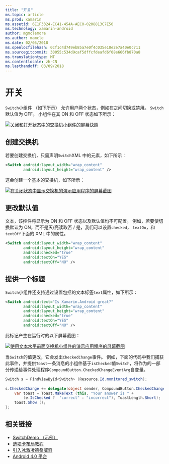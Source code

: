 ```yaml
---
title: "开关"
ms.topic: article
ms.prod: xamarin
ms.assetid: 6E1F3324-EC41-454A-AEC0-0208813C7E50
ms.technology: xamarin-android
author: mgmclemore
ms.author: mamcle
ms.date: 02/05/2018
ms.openlocfilehash: 0cf1c4d749eb85a7e0f4c035e10e2e7a40e0c711
ms.sourcegitcommit: 30055c534d9caf5dffcfdeafd6f08e666fb870a8
ms.translationtype: MT
ms.contentlocale: zh-CN
ms.lasthandoff: 03/09/2018
---
```

# <a name="switch"></a>开关

`Switch`小组件 （如下所示） 允许用户两个状态，例如在之间切换或禁用。 `Switch`默认值为 OFF。 小组件在其 ON 和 OFF 状态如下所示：

[![关闭和打开状态中的交换机小组件的屏幕快照](switch-images/16-switch-onoff.png)](switch-images/16-switch-onoff.png#lightbox)


## <a name="creating-a-switch"></a>创建交换机

若要创建交换机，只需声明`Switch`XML 中的元素，如下所示：

```xml
<Switch android:layout_width="wrap_content"
        android:layout_height="wrap_content" />
```

这会创建一个基本的交换机，如下所示：

[![在关闭状态中显示交换机的演示应用程序的屏幕截图](switch-images/07-switch.png)](switch-images/07-switch.png#lightbox)


## <a name="changing-default-values"></a>更改默认值

文本，该控件将显示为 ON 和 OFF 状态以及默认值均不可配置。 例如，若要使切换默认为 ON，而不是灭/亮读取否 / 是，我们可以设置`checked`， `textOn`，和`textOff`下面的 XML 中的属性。

```xml
<Switch android:layout_width="wrap_content"
        android:layout_height="wrap_content"
        android:checked="true"
        android:textOn="YES"
        android:textOff="NO" />
```



## <a name="providing-a-title"></a>提供一个标题

`Switch`小组件还支持通过设置包括的文本标签`text`属性，如下所示：

```xml
<Switch android:text="Is Xamarin.Android great?"
        android:layout_width="wrap_content"
        android:layout_height="wrap_content"
        android:checked="true"
        android:textOn="YES"
        android:textOff="NO" />
```

此标记产生在运行时的以下屏幕截图：

[![使用文本水平前面交换机小组件的演示应用程序的屏幕截图](switch-images/08-switch.png)](switch-images/08-switch.png#lightbox)

当`Switch`的值更改，它会发出`CheckedChange`事件。
例如，下面的代码中我们捕获此事件，并提供`Toast`一条消息的小组件基于`isChecked`值`Switch`，将作为的一部分传递给事件处理程序`CompoundButton.CheckedChangeEventArg`自变量。

```csharp
Switch s = FindViewById<Switch> (Resource.Id.monitored_switch);
           
s.CheckedChange += delegate(object sender, CompoundButton.CheckedChangeEventArgs e) {
    var toast = Toast.MakeText (this, "Your answer is " +
        (e.IsChecked ?  "correct" : "incorrect"), ToastLength.Short);
    toast.Show ();
};
```


## <a name="related-links"></a>相关链接

- [SwitchDemo （示例）](https://developer.xamarin.com/samples/monodroid/PlatformFeatures/ICS_Samples/SwitchDemo/)
- [选项卡布局教程](~/android/user-interface/layouts/tab-layout/index.md)
- [引入冰激凌德桑威奇](http://www.android.com/about/ice-cream-sandwich/)
- [Android 4.0 平台](http://developer.android.com/sdk/android-4.0.html)
